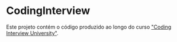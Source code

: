 # CodingInterview

Este projeto contém o código produzido ao longo do curso ["Coding Interview University"](https://github.com/jwasham/coding-interview-university).

